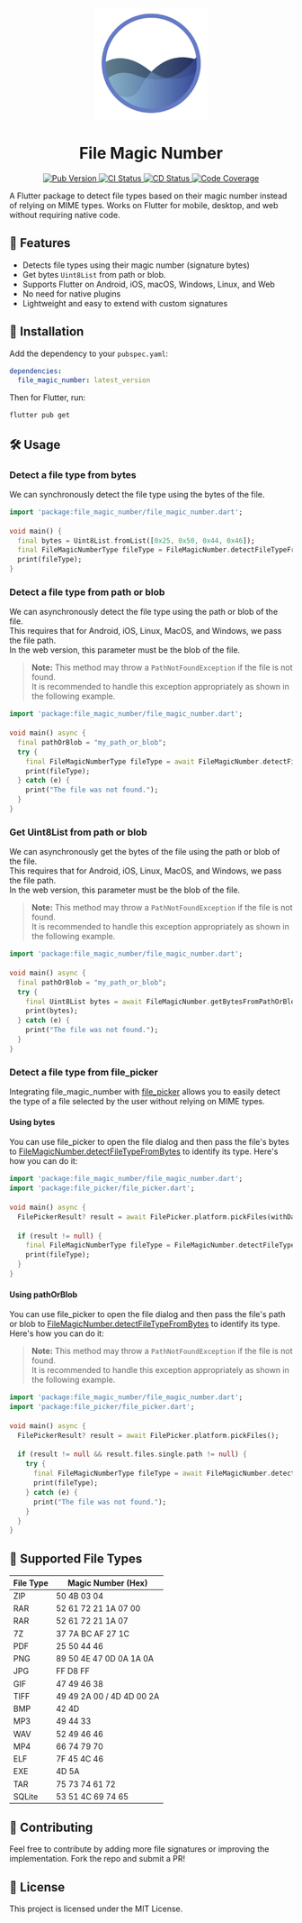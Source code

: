 <p align="center">
  <a href="https://pub.dev/packages/file_magic_number">
    <img src="https://raw.githubusercontent.com/vicajilau/file_magic_number/main/.github/assets/file_magic_number.png" height="200" alt="File Magic Number Logo">
  </a>
  <h1 align="center">File Magic Number</h1>
</p>

<p align="center">
  <a href="https://pub.dev/packages/file_magic_number">
    <img src="https://img.shields.io/pub/v/file_magic_number?label=pub.dev&labelColor=333940&logo=dart" alt="Pub Version">
  </a>
  <a href="https://github.com/vicajilau/file_magic_number/actions/workflows/dart_analyze_unit_test.yml">
    <img src="https://img.shields.io/github/actions/workflow/status/vicajilau/file_magic_number/dart_analyze_unit_test.yml?branch=main&label=CI&labelColor=333940&logo=github" alt="CI Status">
  </a>
  <a href="https://github.com/vicajilau/pdf_combiner/actions/workflows/publish_pub_dev.yml">
    <img src="https://img.shields.io/github/actions/workflow/status/vicajilau/file_magic_number/publish_pub_dev.yml?label=CD&labelColor=333940&logo=github" alt="CD Status">
  </a>
  <a href="https://codecov.io/gh/vicajilau/file_magic_number">
    <img src="https://img.shields.io/codecov/c/github/vicajilau/file_magic_number?logo=codecov&logoColor=fff&labelColor=333940" alt="Code Coverage">
  </a>
</p>

A Flutter package to detect file types based on their magic number instead of relying on MIME types. Works on Flutter for mobile, desktop, and web without requiring native code.

## 🚀 Features
- Detects file types using their magic number (signature bytes)
- Get bytes `Uint8List` from path or blob. 
- Supports Flutter on Android, iOS, macOS, Windows, Linux, and Web
- No need for native plugins
- Lightweight and easy to extend with custom signatures

## 📌 Installation
Add the dependency to your `pubspec.yaml`:

```yaml
dependencies:
  file_magic_number: latest_version
```

Then for Flutter, run:
```sh
flutter pub get
```

## 🛠️ Usage

### Detect a file type from bytes
We can synchronously detect the file type using the bytes of the file.
```dart
import 'package:file_magic_number/file_magic_number.dart';

void main() {
  final bytes = Uint8List.fromList([0x25, 0x50, 0x44, 0x46]);
  final FileMagicNumberType fileType = FileMagicNumber.detectFileTypeFromBytes(bytes);
  print(fileType);
}
```

### Detect a file type from path or blob
We can asynchronously detect the file type using the path or blob of the file.  
This requires that for Android, iOS, Linux, MacOS, and Windows, we pass the file path.  
In the web version, this parameter must be the blob of the file.

> **Note:** This method may throw a `PathNotFoundException` if the file is not found.  
> It is recommended to handle this exception appropriately as shown in the following example.

```dart
import 'package:file_magic_number/file_magic_number.dart';

void main() async {
  final pathOrBlob = "my_path_or_blob";
  try {
    final FileMagicNumberType fileType = await FileMagicNumber.detectFileTypeFromPathOrBlob(pathOrBlob);
    print(fileType);
  } catch (e) {
    print("The file was not found.");
  }
}
```

### Get Uint8List from path or blob
We can asynchronously get the bytes of the file using the path or blob of the file.  
This requires that for Android, iOS, Linux, MacOS, and Windows, we pass the file path.  
In the web version, this parameter must be the blob of the file.

> **Note:** This method may throw a `PathNotFoundException` if the file is not found.  
> It is recommended to handle this exception appropriately as shown in the following example.

```dart
import 'package:file_magic_number/file_magic_number.dart';

void main() async {
  final pathOrBlob = "my_path_or_blob";
  try {
    final Uint8List bytes = await FileMagicNumber.getBytesFromPathOrBlob(pathOrBlob);
    print(bytes);
  } catch (e) {
    print("The file was not found.");
  }
}
```

### Detect a file type from file_picker
Integrating file_magic_number with [file_picker](https://pub.dev/packages/file_picker) allows you to easily detect the type of a file selected by the user without relying on MIME types.

#### Using bytes
You can use file_picker to open the file dialog and then pass the file's bytes to [FileMagicNumber.detectFileTypeFromBytes](https://github.com/vicajilau/file_magic_number/blob/main/lib/file_magic_number_type.dart) to identify its type.
Here's how you can do it:
```dart
import 'package:file_magic_number/file_magic_number.dart';
import 'package:file_picker/file_picker.dart';

void main() async {
  FilePickerResult? result = await FilePicker.platform.pickFiles(withData: true);

  if (result != null) {
    final FileMagicNumberType fileType = FileMagicNumber.detectFileTypeFromBytes(result.files.single.bytes);
    print(fileType);
  }
}
```

#### Using pathOrBlob
You can use file_picker to open the file dialog and then pass the file's path or blob to [FileMagicNumber.detectFileTypeFromBytes](https://github.com/vicajilau/file_magic_number/blob/main/lib/file_magic_number_type.dart) to identify its type.
Here's how you can do it:

> **Note:** This method may throw a `PathNotFoundException` if the file is not found.  
> It is recommended to handle this exception appropriately as shown in the following example.

```dart
import 'package:file_magic_number/file_magic_number.dart';
import 'package:file_picker/file_picker.dart';

void main() async {
  FilePickerResult? result = await FilePicker.platform.pickFiles();

  if (result != null && result.files.single.path != null) {
    try {
      final FileMagicNumberType fileType = await FileMagicNumber.detectFileTypeFromPathOrBlob(result.files.single.path!);
      print(fileType);
    } catch (e) {
      print("The file was not found.");
    }
  }
}
```

## 🎯 Supported File Types
| File Type | Magic Number (Hex)        |
|-----------|---------------------------|
| ZIP       | 50 4B 03 04               |
| RAR       | 52 61 72 21 1A 07 00      |
| RAR       | 52 61 72 21 1A 07         |
| 7Z        | 37 7A BC AF 27 1C         |
| PDF       | 25 50 44 46               |
| PNG       | 89 50 4E 47 0D 0A 1A 0A   |
| JPG       | FF D8 FF                  |
| GIF       | 47 49 46 38               |
| TIFF      | 49 49 2A 00 / 4D 4D 00 2A |
| BMP       | 42 4D                     |
| MP3       | 49 44 33                  |
| WAV       | 52 49 46 46               |
| MP4       | 66 74 79 70               |
| ELF       | 7F 45 4C 46               |
| EXE       | 4D 5A                     |
| TAR       | 75 73 74 61 72            |
| SQLite    | 53 51 4C 69 74 65         |

## 📌 Contributing
Feel free to contribute by adding more file signatures or improving the implementation. Fork the repo and submit a PR!

## 📜 License
This project is licensed under the MIT License.